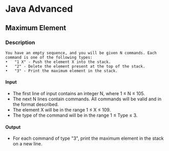 # Java Advanced

## Maximum Element

### Description
    You have an empty sequence, and you will be given N commands. Each command is one of the following types: 
    •	"1 X" - Push the element X into the stack. 
    •	"2" - Delete the element present at the top of the stack.
    •	"3" - Print the maximum element in the stack. 

#### Input 
- The first line of input contains an integer N, where 1 ≤ N ≤ 105. 
- The next N lines contain commands. All commands will be valid and in the format described. 
- The element X will be in the range 1 ≤ X ≤ 109. 
- The type of the command will be in the range 1 ≤ Type ≤ 3.

#### Output 
- For each command of type "3", print the maximum element in the stack on a new line.